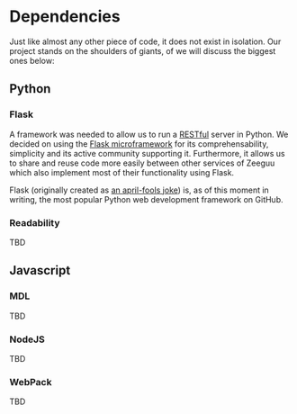 # Dependencies
Just like almost any other piece of code, it does not exist in isolation. Our project stands on the shoulders of giants, of we will discuss the biggest ones below:
## Python
### Flask
A framework was needed to allow us to run a [RESTful](https://en.wikipedia.org/wiki/Representational_state_transfer) server in Python. We decided on using the [Flask microframework](http://flask.pocoo.org/) for its comprehensability, simplicity and its active community supporting it. Furthermore, it allows us to share and reuse code more easily between other services of Zeeguu which also implement most of their functionality using Flask.

Flask (originally created as [an april-fools joke](http://lucumr.pocoo.org/2010/4/3/april-1st-post-mortem/)) is, as of this moment in writing, the most popular Python web development framework on GitHub. 

### Readability
TBD

## Javascript
### MDL
TBD

### NodeJS
TBD

### WebPack
TBD